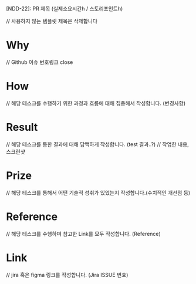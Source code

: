 [NDD-22]: PR 제목 (실제소요시간h / 스토리포인트h)

// 사용하지 않는 템플릿 제목은 삭제합니다

# Why

// Github 이슈 번호링크 close

# How

// 해당 테스크를 수행하기 위한 과정과 흐름에 대해 집중해서 작성합니다. (변경사항)

# Result

// 해당 테스크를 통한 결과에 대해 담백하게 작성합니다. (test 결과..?)
// 작업한 내용, 스크린샷

# Prize

// 해당 테스크를 통해서 어떤 기술적 성취가 있었는지 작성합니다.(수치적인 개선점 등)

# Reference

// 해당 테스크를 수행하며 참고한 Link를 모두 작성합니다. (Reference)

# Link

// jira 혹은 figma 링크를 작성합니다. (Jira ISSUE 번호)
